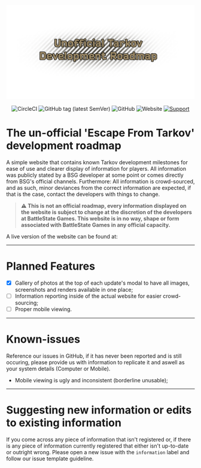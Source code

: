 <p align="center"><a href="https://tarkov-roadmap.dev" target="_blank"><img src="assets/img/doc-image.png" width="600"></a></p>

<p align="center">
<img alt="CircleCI" src="https://img.shields.io/circleci/build/github/Giorox/tarkov-dev-roadmap/master">
<img alt="GitHub tag (latest SemVer)" src="https://img.shields.io/github/v/tag/Giorox/tarkov-dev-roadmap?label=live%20version&sort=semver">
<img alt="GitHub" src="https://img.shields.io/github/license/Giorox/tarkov-dev-roadmap">
<img alt="Website" src="https://img.shields.io/website?url=https%3A%2F%2Ftarkov-roadmap.dev">
<a target="_blank" href="https://www.buymeacoffee.com/Giorox"><img alt="Support" src="https://img.shields.io/badge/support-Buy%20the%20developer%20a%20coffee!-blueviolet?logo=buy-me-a-coffee"></a>
</p>

# The un-official 'Escape From Tarkov' development roadmap
A simple website that contains known Tarkov development milestones for ease of use and clearer display of information for players. All information was publicly stated by a BSG developer at some point or comes directly from BSG's official channels.
Furthermore: All information is crowd-sourced, and as such, minor deviances from the correct information are expected, if that is the case, contact the developers with things to change.

> **:warning: This is not an official roadmap, every information displayed on the website is subject to change at the discretion of the developers at BattleState Games. This website is in no way, shape or form associated with BattleState Games in any official capacity.**

A live version of the website can be found at: 

---

# Planned Features

- [X] Gallery of photos at the top of each update's modal to have all images, screenshots and renders available in one place;
- [ ] Information reporting inside of the actual website for easier crowd-sourcing;
- [ ] Proper mobile viewing.

---

# Known-issues
Reference our issues in GitHub, if it has never been reported and is still occuring, please provide us with information to replicate it and aswell as your system details (Computer or Mobile).

- Mobile viewing is ugly and inconsistent (borderline unusable);
---

# Suggesting new information or edits to existing information
If you come across any piece of information that isn't registered or, if there is any piece of information currently registered that either isn't up-to-date or outright wrong. Please open a new issue with the `information` label and follow our issue template guideline.
